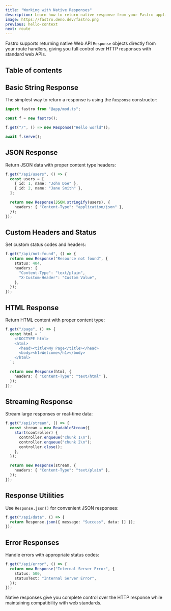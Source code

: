 ```yaml
---
title: "Working with Native Responses"
description: Learn how to return native response from your Fastro application endpoints
image: https://fastro.deno.dev/fastro.png
previous: hello-context
next: route
---
```


Fastro supports returning native Web API `Response` objects directly from your
route handlers, giving you full control over HTTP responses with standard web
APIs.

## Table of contents

## Basic String Response

The simplest way to return a response is using the `Response` constructor:

```ts
import fastro from "@app/mod.ts";

const f = new fastro();

f.get("/", () => new Response("Hello world"));

await f.serve();
```

## JSON Response

Return JSON data with proper content type headers:

```ts
f.get("/api/users", () => {
  const users = [
    { id: 1, name: "John Doe" },
    { id: 2, name: "Jane Smith" },
  ];

  return new Response(JSON.stringify(users), {
    headers: { "Content-Type": "application/json" },
  });
});
```

## Custom Headers and Status

Set custom status codes and headers:

```ts
f.get("/api/not-found", () => {
  return new Response("Resource not found", {
    status: 404,
    headers: {
      "Content-Type": "text/plain",
      "X-Custom-Header": "Custom Value",
    },
  });
});
```

## HTML Response

Return HTML content with proper content type:

```ts
f.get("/page", () => {
  const html = `
    <!DOCTYPE html>
    <html>
      <head><title>My Page</title></head>
      <body><h1>Welcome</h1></body>
    </html>
  `;

  return new Response(html, {
    headers: { "Content-Type": "text/html" },
  });
});
```

## Streaming Response

Stream large responses or real-time data:

```ts
f.get("/api/stream", () => {
  const stream = new ReadableStream({
    start(controller) {
      controller.enqueue("chunk 1\n");
      controller.enqueue("chunk 2\n");
      controller.close();
    },
  });

  return new Response(stream, {
    headers: { "Content-Type": "text/plain" },
  });
});
```

## Response Utilities

Use `Response.json()` for convenient JSON responses:

```ts
f.get("/api/data", () => {
  return Response.json({ message: "Success", data: [] });
});
```

## Error Responses

Handle errors with appropriate status codes:

```ts
f.get("/api/error", () => {
  return new Response("Internal Server Error", {
    status: 500,
    statusText: "Internal Server Error",
  });
});
```

Native responses give you complete control over the HTTP response while
maintaining compatibility with web standards.
